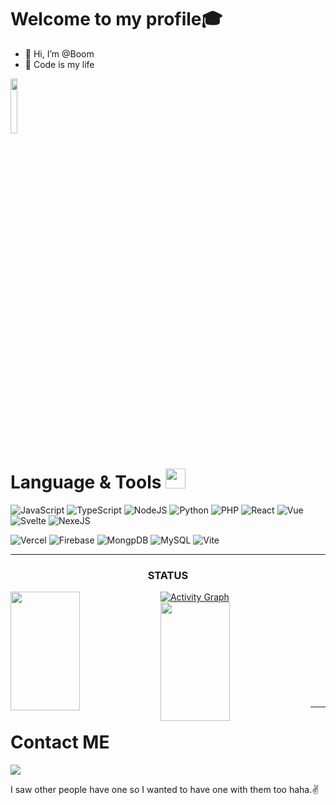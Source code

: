 <h1>Welcome to my profile🎓</h1>

- 👋 Hi, I’m @Boom
- 🌱 Code is my life

<img width="15%" src="[https://media1.giphy.com/media/wp0PWXANZck7BHr0TF/giphy.gif?cid=e1bb72ff5baf15247437786f637b2287](https://media.giphy.com/media/v1.Y2lkPTc5MGI3NjExcWR3YmMyZGQ2cXJteWdqdnd5emc5cnVsMXl6b2lva29vbXRjdmluYyZlcD12MV9pbnRlcm5hbF9naWZfYnlfaWQmY3Q9Zw/Dh5q0sShxgp13DwrvG/giphy.gif)">

# Language & Tools <img src = "https://media2.giphy.com/media/QssGEmpkyEOhBCb7e1/giphy.gif?cid=ecf05e47a0n3gi1bfqntqmob8g9aid1oyj2wr3ds3mg700bl&rid=giphy.gif" width = 32px>
![JavaScript](https://img.shields.io/badge/javascript-%23323330.svg?style=for-the-badge&logo=javascript&logoColor=%23F7DF1E)
![TypeScript](https://img.shields.io/badge/TypeScript-00273f?style=for-the-badge&logo=typescript&logoColor=3178c6)
![NodeJS](https://img.shields.io/badge/node.js-6DA55F?style=for-the-badge&logo=node.js&logoColor=white)
![Python](https://img.shields.io/badge/python-3670A0?style=for-the-badge&logo=python&logoColor=ffdd54)
![PHP](https://img.shields.io/badge/PHP-777BB4?style=for-the-badge&logo=php&logoColor=white)
![React](https://img.shields.io/badge/react-%2320232a.svg?style=for-the-badge&logo=react&logoColor=%2361DAFB)
![Vue](https://img.shields.io/badge/Vue%20js-35495E?style=for-the-badge&logo=vuedotjs&logoColor=4FC08D)
![Svelte](https://img.shields.io/badge/Svelte-4A4A55?style=for-the-badge&logo=svelte&logoColor=FF3E00)
![NexeJS](https://img.shields.io/badge/next%20js-000000?style=for-the-badge&logo=nextdotjs&logoColor=white)


![Vercel](https://img.shields.io/badge/vercel-%23000000.svg?style=for-the-badge&logo=vercel&logoColor=white)
![Firebase](https://img.shields.io/badge/firebase-%23039BE5.svg?style=for-the-badge&logo=firebase)
![MongpDB](https://img.shields.io/badge/MongoDB-4EA94B?style=for-the-badge&logo=mongodb&logoColor=white)
![MySQL](https://img.shields.io/badge/mysql-%2300f.svg?style=for-the-badge&logo=mysql&logoColor=white)
![Vite](https://img.shields.io/badge/vite-%23646CFF.svg?style=for-the-badge&logo=vite&logoColor=white)


<hr>
<h3 align="center">STATUS</h3>

[![Activity Graph](https://fabianocouto-activity-graph.vercel.app/graph/?username=Variz-h264&theme=tokyo-night&radius=6&area=true)](https://fabianocouto-activity-graph.vercel.app/graph/?username=Variz-h264&theme=tokyo-night&radius=6&area=true)
<img align="left" width="47%" height="190px" src="https://github-readme-stats.vercel.app/api?username=Variz-h264&show_icons=true&theme=radical">  
<img align="left" width="47%" height="190px" src="https://github-readme-stats.vercel.app/api/top-langs/?username=Variz-h264&layout=compact">
<br/><br/><br/><br/><br/><br/><br/><br/><br/>

<hr>

# Contact ME
[<img src="https://img.shields.io/badge/<v_varizz>-%23E4405F.svg?style=for-the-badge&logo=Instagram&logoColor=white"></img>](https://www.instagram.com/v_varizz/)

I saw other people have one so I wanted to have one with them too haha.✌
